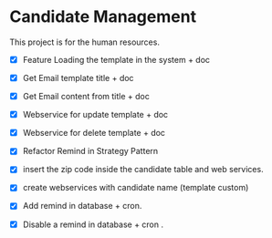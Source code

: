 # Candidate Management
This project is for the human resources.

- [X] Feature Loading the template in the system + doc
- [X] Get Email template title + doc
- [X] Get Email content from title + doc
- [X] Webservice for update template + doc
- [X] Webservice for delete template + doc
- [X] Refactor Remind in Strategy Pattern
- [X] insert the zip code inside the candidate table and web services.
- [X] create webservices with candidate name (template custom)
- [X] Add remind in database + cron.
- [X] Disable a remind in database + cron .


